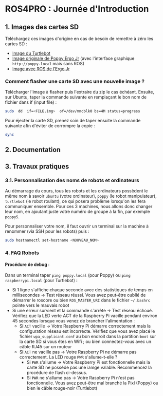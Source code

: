 # ROS4PRO : Journée d'Introduction

## 1. Images des cartes SD
Téléchargez ces images d'origine en cas de besoin de remettre à zéro les cartes SD :
* [Image du Turtlebot](http://www.robotis.com/service/download.php?no=1738)
* [Image originale de Poppy Ergo Jr](https://github.com/poppy-project/poppy-ergo-jr/releases/download/2.0.0/2017-04-06-poppy-ergo-jr.img.zip) (avec l'interface graphique `http://poppy.local` mais sans ROS)
* [Image avec ROS de l'Ergo Jr](https://github.com/poppy-project/poppy_controllers/releases/download/v1.0/poppy-ergo-jr-ros-melodic.shrink2.img.zip)

### Comment flasher une carte SD avec une nouvelle image ?
Télécharger l'image à flasher puis l'extraire du zip le cas échéant.
Ensuite, sur Ubuntu, taper la commande suivante en remplaçant le bon nom de fichier dans if (input file) :
```bash
sudo  dd  if=<FILE.img>  of=/dev/mmcblk0 bs=4M status=progress  
```
Pour éjecter la carte SD, prenez soin de taper ensuite la commande suivante afin d'éviter de corrompre la copie :
```bash
sync
```

## 2. Documentation

## 3. Travaux pratiques
### 3.1. Personnalisation des noms de robots et ordinateurs

Au démarrage du cours, tous les robots et les ordinateurs possèdent le même nom à savoir `ubuntu` (votre ordinateur), `poppy` (le robot manipulateur), `turtlebot` (le robot roulant), ce qui posera problème lorsqu'on les fera communiquer ensemble. Pour ces 3 machines, nous allons donc changer leur nom, en ajoutant juste votre numéro de groupe à la fin, par exemple `poppy5`.

Pour personnaliser votre nom, il faut ouvrir un terminal sur la machine à renommer (via SSH pour les robots) puis :
```bash
sudo hostnamectl set-hostname <NOUVEAU_NOM>
```

### 4. FAQ Robots
#### Procédure de debug :

Dans un terminal taper `ping poppy.local` (pour Poppy) ou `ping raspberrypi.local` (pour Turtlebot) :

  * Si 1 ligne s'affiche chaque seconde avec des statistiques de temps en millisecondes -> Test réseau réussi. Vous avez peut-être oublié de démarrer le roscore ou bien `ROS_MASTER_URI` dans le fichier `~/.bashrc` pointe vers le mauvais robot
  * Si une erreur survient et la commande s'arrête -> Test réseau échoué. Vérifiez que la LED verte ACT de la Raspberry Pi vacille pendant environ 45 secondes lorsque vous venez de brancher l'alimentation :
    * Si `ACT` vacille -> Votre Raspberry Pi démarre correctement mais la configuration réseau est incorrecte. Vérifiez que vous avez placé le fichier `wpa_supplicant.conf` au bon endroit dans la partition `boot` sur la carte SD si vous êtes en Wifi ; ou bien connectez-vous avec un câble RJ45 sur un routeur
    * Si `ACT` ne vacille pas -> Votre Raspberry Pi ne démarre pas correctement. La LED rouge `PWR` s'allume-t-elle ?
      * Si `PWR` s'allume -> Votre Raspberry Pi est fonctionnelle mais la carte SD ne possède pas une iamge valable. Recommencez la procédure de flash ci-dessus.
      * Si `PWR` ne s'allume pas -> Votre Raspberry Pi  n'est pas fonctionnelle. Vous avez peut-être mal branché la Pixl (Poppy) ou bien le câble rouge-noir (Turtlebot)
